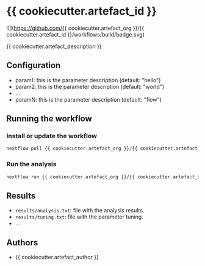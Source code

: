# {{ cookiecutter.artefact_id }}

![](https://github.com/{{ cookiecutter.artefact_org }}/{{ cookiecutter.artefact_id }}/workflows/build/badge.svg)

{{ cookiecutter.artefact_description }}

## Configuration

- param1: this is the parameter description (default: "hello")
- param2: this is the parameter description (default: "world")
- ...
- paramN: this is the parameter description (default: "flow")

## Running the workflow

### Install or update the workflow

```bash
nextflow pull {{ cookiecutter.artefact_org }}/{{ cookiecutter.artefact_id }}
```

### Run the analysis

```bash
nextflow run {{ cookiecutter.artefact_org }}/{{ cookiecutter.artefact_id }}
```

## Results

- `results/analysis.txt`: file with the analysis results.
- `results/tuning.txt`: file with the parameter tuning.
- ...

## Authors

- {{ cookiecutter.artefact_author }}
